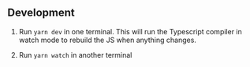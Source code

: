 ## Development

1. Run `yarn dev` in one terminal. This will run the Typescript compiler in watch mode to rebuild the JS when anything changes.

2. Run `yarn watch` in another terminal
